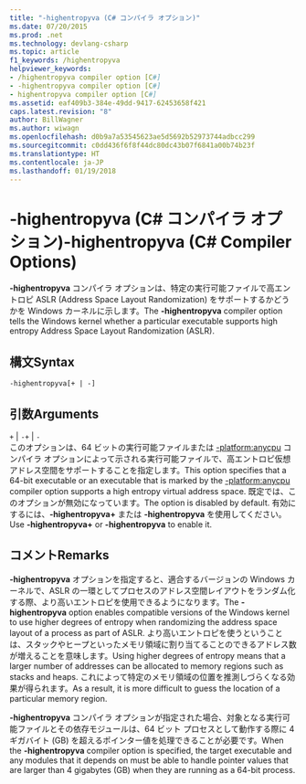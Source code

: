 ```yaml
---
title: "-highentropyva (C# コンパイラ オプション)"
ms.date: 07/20/2015
ms.prod: .net
ms.technology: devlang-csharp
ms.topic: article
f1_keywords: /highentropyva
helpviewer_keywords:
- /highentropyva compiler option [C#]
- -highentropyva compiler option [C#]
- highentropyva compiler option [C#]
ms.assetid: eaf409b3-384e-49dd-9417-62453658f421
caps.latest.revision: "8"
author: BillWagner
ms.author: wiwagn
ms.openlocfilehash: d0b9a7a53545623ae5d5692b52973744adbcc299
ms.sourcegitcommit: c0dd436f6f8f44dc80dc43b07f6841a00b74b23f
ms.translationtype: HT
ms.contentlocale: ja-JP
ms.lasthandoff: 01/19/2018
---
```

# <a name="-highentropyva-c-compiler-options"></a><span data-ttu-id="2cc19-102">-highentropyva (C# コンパイラ オプション)</span><span class="sxs-lookup"><span data-stu-id="2cc19-102">-highentropyva (C# Compiler Options)</span></span>
<span data-ttu-id="2cc19-103">**-highentropyva** コンパイラ オプションは、特定の実行可能ファイルで高エントロピ ASLR (Address Space Layout Randomization) をサポートするかどうかを Windows カーネルに示します。</span><span class="sxs-lookup"><span data-stu-id="2cc19-103">The **-highentropyva** compiler option tells the Windows kernel whether a particular executable supports high entropy Address Space Layout Randomization (ASLR).</span></span>  
  
## <a name="syntax"></a><span data-ttu-id="2cc19-104">構文</span><span class="sxs-lookup"><span data-stu-id="2cc19-104">Syntax</span></span>  
  
```console  
-highentropyva[+ | -]  
```  
  
## <a name="arguments"></a><span data-ttu-id="2cc19-105">引数</span><span class="sxs-lookup"><span data-stu-id="2cc19-105">Arguments</span></span>  
 <span data-ttu-id="2cc19-106">`+` &#124; `-`</span><span class="sxs-lookup"><span data-stu-id="2cc19-106">`+` &#124; `-`</span></span>  
 <span data-ttu-id="2cc19-107">このオプションは、64 ビットの実行可能ファイルまたは [-platform:anycpu](../../../csharp/language-reference/compiler-options/platform-compiler-option.md) コンパイラ オプションによって示される実行可能ファイルで、高エントロピ仮想アドレス空間をサポートすることを指定します。</span><span class="sxs-lookup"><span data-stu-id="2cc19-107">This option specifies that a 64-bit executable or an executable that is marked by the [-platform:anycpu](../../../csharp/language-reference/compiler-options/platform-compiler-option.md) compiler option supports a high entropy virtual address space.</span></span> <span data-ttu-id="2cc19-108">既定では、このオプションが無効になっています。</span><span class="sxs-lookup"><span data-stu-id="2cc19-108">The option is disabled by default.</span></span> <span data-ttu-id="2cc19-109">有効にするには、**-highentropyva+** または **-highentropyva** を使用してください。</span><span class="sxs-lookup"><span data-stu-id="2cc19-109">Use **-highentropyva+** or **-highentropyva** to enable it.</span></span>  
  
## <a name="remarks"></a><span data-ttu-id="2cc19-110">コメント</span><span class="sxs-lookup"><span data-stu-id="2cc19-110">Remarks</span></span>  
 <span data-ttu-id="2cc19-111">**-highentropyva** オプションを指定すると、適合するバージョンの Windows カーネルで、ASLR の一環としてプロセスのアドレス空間レイアウトをランダム化する際、より高いエントロピを使用できるようになります。</span><span class="sxs-lookup"><span data-stu-id="2cc19-111">The **-highentropyva** option enables compatible versions of the Windows kernel to use higher degrees of entropy when randomizing the address space layout of a process as part of ASLR.</span></span> <span data-ttu-id="2cc19-112">より高いエントロピを使うということは、スタックやヒープといったメモリ領域に割り当てることのできるアドレス数が増えることを意味します。</span><span class="sxs-lookup"><span data-stu-id="2cc19-112">Using higher degrees of entropy means that a larger number of addresses can be allocated to memory regions such as stacks and heaps.</span></span> <span data-ttu-id="2cc19-113">これによって特定のメモリ領域の位置を推測しづらくなる効果が得られます。</span><span class="sxs-lookup"><span data-stu-id="2cc19-113">As a result, it is more difficult to guess the location of a particular memory region.</span></span>  
  
 <span data-ttu-id="2cc19-114">**-highentropyva** コンパイラ オプションが指定された場合、対象となる実行可能ファイルとその依存モジュールは、64 ビット プロセスとして動作する際に 4 ギガバイト (GB) を超えるポインター値を処理できることが必要です。</span><span class="sxs-lookup"><span data-stu-id="2cc19-114">When the **-highentropyva** compiler option is specified, the target executable and any modules that it depends on must be able to handle pointer values that are larger than 4 gigabytes (GB) when they are running as a 64-bit process.</span></span>
